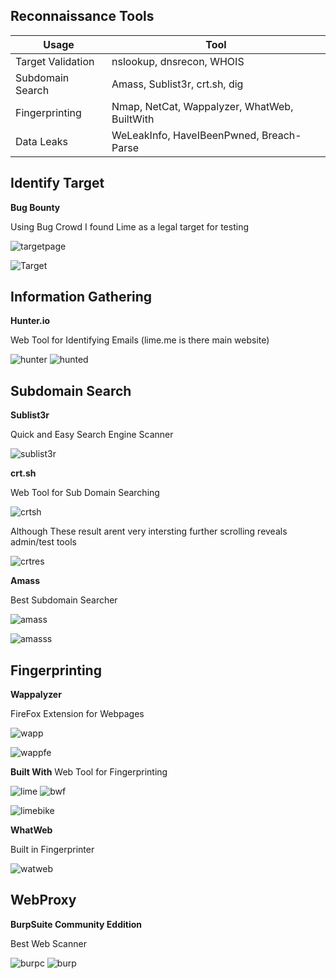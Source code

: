 **Reconnaissance Tools**
---
| Usage | Tool |
|-------|------|
|Target Validation|nslookup, dnsrecon, WHOIS|
|Subdomain Search|Amass, Sublist3r, crt.sh, dig|
|Fingerprinting|Nmap, NetCat, Wappalyzer, WhatWeb, BuiltWith|
|Data Leaks|WeLeakInfo, HaveIBeenPwned, Breach-Parse|

**Identify Target**
--
**Bug Bounty**

Using Bug Crowd I found Lime as a legal target for testing

![targetpage](https://user-images.githubusercontent.com/66635295/167045417-dcc30f7b-fca1-4dd4-abbc-ded8cf6706e7.png)

![Target](https://user-images.githubusercontent.com/66635295/167045040-d644645d-7aa2-48bd-903c-b0a870d7f379.png)



**Information Gathering**
--
**Hunter.io**

Web Tool for Identifying Emails (lime.me is there main website)

![hunter](https://user-images.githubusercontent.com/66635295/167033436-84a7e7e8-6a55-4c0e-a77b-50b5c5423ccf.png)
![hunted](https://user-images.githubusercontent.com/66635295/167045144-af87b8d8-0d1c-4e61-a031-c5329f3ec13e.png)


**Subdomain Search**
--
**Sublist3r**

Quick and Easy Search Engine Scanner

![sublist3r](https://user-images.githubusercontent.com/66635295/167046003-b6d9165c-75ec-4121-8ce9-d4d9490d61a7.png)


**crt.sh**

Web Tool for Sub Domain Searching

![crtsh](https://user-images.githubusercontent.com/66635295/167046423-e9b78df8-2ff7-49e6-9398-381ca7b8fd4e.png)

Although These result arent very intersting further scrolling reveals admin/test tools

![crtres](https://user-images.githubusercontent.com/66635295/167046580-f4fc7223-40ff-4e80-a2ec-a203323f16a0.png)

**Amass**

Best Subdomain Searcher

![amass](https://user-images.githubusercontent.com/66635295/167051198-d34d6a9e-7f7e-4366-b57d-d0379d1b50f7.png)

![amasss](https://user-images.githubusercontent.com/66635295/167051208-fe5d7e0f-e710-4967-954b-2ed74004e600.png)

**Fingerprinting**
--

**Wappalyzer**

FireFox Extension for Webpages 

![wapp](https://user-images.githubusercontent.com/66635295/167051502-49c3419a-ceaa-4384-bd61-0fbe11f2ab5e.png)

![wappfe](https://user-images.githubusercontent.com/66635295/167051603-fd50e60c-474d-4d00-a71f-1b632c9f9e26.png)

**Built With**
Web Tool for Fingerprinting 

![lime](https://user-images.githubusercontent.com/66635295/167052839-c0443e81-f594-41ca-a574-3ea8282e97ea.png)
![bwf](https://user-images.githubusercontent.com/66635295/167052761-8a4796f8-ee4d-4920-a835-b0651d59383f.png)

![limebike](https://user-images.githubusercontent.com/66635295/167052865-09ff288f-92bd-4b38-92aa-623956e803ab.png)

**WhatWeb**

Built in Fingerprinter

![watweb](https://user-images.githubusercontent.com/66635295/167053852-959911f0-f900-4b3c-be83-c67bf0a2d1f8.png)


**WebProxy**
--
**BurpSuite Community Eddition**

 Best Web Scanner

![burpc](https://user-images.githubusercontent.com/66635295/167054521-db691d40-4fc9-43b2-b16f-84aa65cb7713.png)
![burp](https://user-images.githubusercontent.com/66635295/167054524-1d272368-2f41-4973-9482-7fcf939484b0.png)




